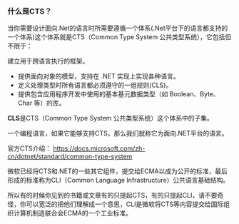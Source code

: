 ### 什么是CTS？

当你需要设计面向.Net的语言时所需要遵循一个体系(.Net平台下的语言都支持的一个体系)这个体系就是CTS（Common Type System 公共类型系统），它包括但不限于：

建立用于跨语言执行的框架。

- 提供面向对象的模型，支持在 .NET 实现上实现各种语言。
- 定义处理类型时所有语言都必须遵守的一组规则(CLS)。
- 提供包含应用程序开发中使用的基本基元数据类型（如 Boolean、Byte、Char 等）的库。

**CLS**是CTS（Common Type System 公共类型系统）这个体系中的子集。

一个编程语言，如果它能够支持CTS，那么我们就称它为面向.NET平台的语言。

官方CTS介绍： https://docs.microsoft.com/zh-cn/dotnet/standard/common-type-system 

微软已经将CTS和.NET的一些其它组件，提交给ECMA以成为公开的标准，最后形成的标准称为CLI（Common Language Infrastructure）公共语言基础结构。

所以有的时候你见到的书籍或文章有的只提起CTS，有的只提起CLI，请不要奇怪，你可以宽泛的把他们理解成一个意思，CLI是微软将CTS等内容提交给国际组织计算机制造联合会ECMA的一个工业标准。
